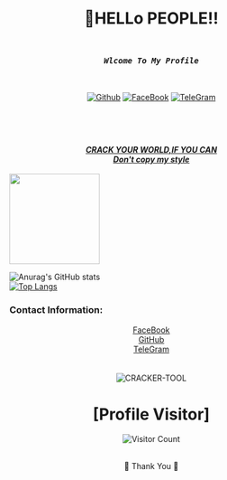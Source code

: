 <div align="center">
<h1> 💠HELLo PEOPLE‼️<br></h1>
<br>
<i><b> <pre>Wlcome To My Profile</pre><br></b></i>

<br>
<a href="https://github.com/cracker911181"/>
<img title="Github" src="https://img.shields.io/badge/cracker911181-grey?style=for-the-badge&logo=github"/></a>

<a href="https://www.facebook.com/cracker911181"/>
<img title="FaceBook" src="https://img.shields.io/badge/FB-cracker911181-lightgrey?style=for-the-badge&logo=facebook"></a>
<a href="https://t.me/cracker911181"/>
<img title="TeleGram" src="https://img.shields.io/badge/TL-cracker911181-lightgrey?style=for-the-badge&logo=telegram"></a>

</div>
<h3><br> </h3>
<!--<img width="250" heigth="250" src="https://github.com/cracker911181/cracker911181/blob/f0f09b803e73fffddf7b82f54299549ee41098bc/20210907_040954.png?raw=true"/>
--><br>
</div>
<div align="center">
<b><i><a href="https://github.com/cracker911181"/>CRACK YOUR WORLD,IF YOU CAN<br>Don't copy my style</a></i></b>
</div>
<br>
 <img src="https://h.top4top.io/p_2038wqcn11.jpg" height="160" </img>








![Anurag's GitHub stats](https://github-readme-stats.vercel.app/api?username=cracker911181&show_icons=true&theme=radical)
<br>
[![Top Langs](https://github-readme-stats.vercel.app/api/top-langs/?username=cracker911181&layout=compact)](https://github.com/cracker911181)
<br>

### Contact Information:
<div align="center">
<a href="https://www.facebook.com/cracker911181">  <u>FaceBook</u> </a>
<br>
<a href="https://github.com/cracker911181">  GitHub </a>
<br>
<a href="https://t.me/cracker911181">  TeleGram </a>

<br>
<br>
<div align="center">
<br>

</div>

<img title="CRACKER-TOOL" src="https://github-readme-stats.vercel.app/api/pin/?username=cracker911181&repo=Cracker-Tool&theme=vision-friendly-dark">

# [Profile Visitor]



![Visitor Count](https://profile-counter.glitch.me/{cracker911181}/count.svg)


<br>
<div align="center">
🤩 Thank You 🤩
</div>


